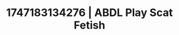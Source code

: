 ---
categories:
- Stepsister roleplay
- Eye contact kink
- VR porn
- MILF
- Heat of the moment
image: /assets/images/1747183134276.jpg
layout: post
seo:
  description: Featured content with sensual Scat Fetish, ABDL Play. HD images available.
  keywords: Scat Fetish, ABDL Play
  og_image: /assets/images/1747183134276.jpg
  schema_type: VisualArtwork
tags:
- ABDL Play
- '#1747183134276'
- Scat Fetish
title: 1747183134276 | ABDL Play Scat Fetish
---